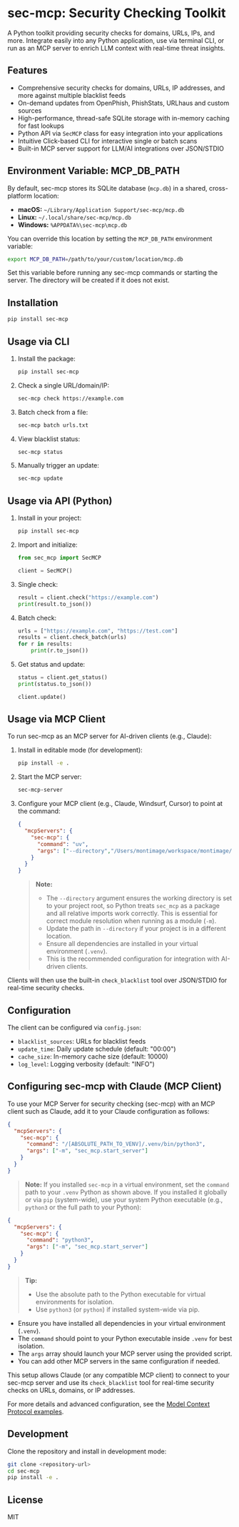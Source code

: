 # sec-mcp: Security Checking Toolkit

A Python toolkit providing security checks for domains, URLs, IPs, and more. Integrate easily into any Python application, use via terminal CLI, or run as an MCP server to enrich LLM context with real-time threat insights.

## Features

- Comprehensive security checks for domains, URLs, IP addresses, and more against multiple blacklist feeds
- On-demand updates from OpenPhish, PhishStats, URLhaus and custom sources
- High-performance, thread-safe SQLite storage with in-memory caching for fast lookups
- Python API via `SecMCP` class for easy integration into your applications
- Intuitive Click-based CLI for interactive single or batch scans
- Built-in MCP server support for LLM/AI integrations over JSON/STDIO

## Environment Variable: MCP_DB_PATH

By default, sec-mcp stores its SQLite database (`mcp.db`) in a shared, cross-platform location:

- **macOS:** `~/Library/Application Support/sec-mcp/mcp.db`
- **Linux:** `~/.local/share/sec-mcp/mcp.db`
- **Windows:** `%APPDATA%\sec-mcp\mcp.db`

You can override this location by setting the `MCP_DB_PATH` environment variable:

```sh
export MCP_DB_PATH=/path/to/your/custom/location/mcp.db
```

Set this variable before running any sec-mcp commands or starting the server. The directory will be created if it does not exist.

## Installation

```bash
pip install sec-mcp
```

## Usage via CLI

1. Install the package:
   ```bash
   pip install sec-mcp
   ```
2. Check a single URL/domain/IP:
   ```bash
   sec-mcp check https://example.com
   ```
3. Batch check from a file:
   ```bash
   sec-mcp batch urls.txt
   ```
4. View blacklist status:
   ```bash
   sec-mcp status
   ```
5. Manually trigger an update:
   ```bash
   sec-mcp update
   ```

## Usage via API (Python)

1. Install in your project:
   ```bash
   pip install sec-mcp
   ```
2. Import and initialize:
   ```python
   from sec_mcp import SecMCP

   client = SecMCP()
   ```
3. Single check:
   ```python
   result = client.check("https://example.com")
   print(result.to_json())
   ```
4. Batch check:
   ```python
   urls = ["https://example.com", "https://test.com"]
   results = client.check_batch(urls)
   for r in results:
       print(r.to_json())
   ```
5. Get status and update:
   ```python
   status = client.get_status()
   print(status.to_json())

   client.update()
   ```

## Usage via MCP Client

To run sec-mcp as an MCP server for AI-driven clients (e.g., Claude):

1. Install in editable mode (for development):
   ```bash
   pip install -e .
   ```
2. Start the MCP server:
   ```bash
   sec-mcp-server
   ```
3. Configure your MCP client (e.g., Claude, Windsurf, Cursor) to point at the command:
   ```json
   {
     "mcpServers": {
       "sec-mcp": {
         "command": "uv",
         "args": ["--directory","/Users/montimage/workspace/montimage/sec-mcp","run", "-m", "sec_mcp.start_server"]
       }
     }
   }
   ```
   > **Note:**
   > - The `--directory` argument ensures the working directory is set to your project root, so Python treats `sec_mcp` as a package and all relative imports work correctly. This is essential for correct module resolution when running as a module (`-m`).
   > - Update the path in `--directory` if your project is in a different location.
   > - Ensure all dependencies are installed in your virtual environment (`.venv`).
   > - This is the recommended configuration for integration with AI-driven clients.

Clients will then use the built-in `check_blacklist` tool over JSON/STDIO for real-time security checks.

## Configuration

The client can be configured via `config.json`:

- `blacklist_sources`: URLs for blacklist feeds
- `update_time`: Daily update schedule (default: "00:00")
- `cache_size`: In-memory cache size (default: 10000)
- `log_level`: Logging verbosity (default: "INFO")

## Configuring sec-mcp with Claude (MCP Client)

To use your MCP Server for security checking (sec-mcp) with an MCP client such as Claude, add it to your Claude configuration as follows:

```json
{
  "mcpServers": {
    "sec-mcp": {
      "command": "/[ABSOLUTE_PATH_TO_VENV]/.venv/bin/python3",
      "args": ["-m", "sec_mcp.start_server"]
    }
  }
}
```

> **Note:** If you installed `sec-mcp` in a virtual environment, set the `command` path to your `.venv` Python as shown above. If you installed it globally or via `pip` (system-wide), use your system Python executable (e.g., `python3` or the full path to your Python):

```json
{
  "mcpServers": {
    "sec-mcp": {
      "command": "python3",
      "args": ["-m", "sec_mcp.start_server"]
    }
  }
}
```

> **Tip:**
> - Use the absolute path to the Python executable for virtual environments for isolation.
> - Use `python3` (or `python`) if installed system-wide via pip.

- Ensure you have installed all dependencies in your virtual environment (`.venv`).
- The `command` should point to your Python executable inside `.venv` for best isolation.
- The `args` array should launch your MCP server using the provided script.
- You can add other MCP servers in the same configuration if needed.

This setup allows Claude (or any compatible MCP client) to connect to your sec-mcp server and use its `check_blacklist` tool for real-time security checks on URLs, domains, or IP addresses.

For more details and advanced configuration, see the [Model Context Protocol examples](https://modelcontextprotocol.io/examples).

## Development

Clone the repository and install in development mode:

```bash
git clone <repository-url>
cd sec-mcp
pip install -e .
```

## License

MIT
